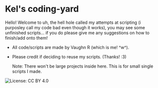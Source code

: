 # Kel's coding-yard
Hello! Welcome to uh, the hell hole called my attempts at scripting (i purposley call my code bad even though it works), you may see some unfinished scripts... if you do please give me any suggestions on how to finish/add onto them!

- All code/scripts are made by Vaughn R (which is me! ^w^).
- Please credit if deciding to reuse my scripts. (Thanks! :3)

  Note: There won't be large projects inside here. This is for small single scripts I made.

![License: CC BY 4.0](https://img.shields.io/badge/License-CC%20BY%204.0-lightgrey)

